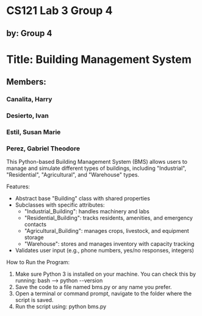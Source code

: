 # CS121 Lab 3 Group 4
## by: Group 4

# Title: Building Management System
## Members:
### Canalita, Harry
### Desierto, Ivan
### Estil, Susan Marie
### Perez, Gabriel Theodore


This Python-based Building Management System (BMS) allows users to manage and simulate different types of buildings, including "Industrial", "Residential", "Agricultural", and "Warehouse" types. 

Features:
- Abstract base "Building" class with shared properties
- Subclasses with specific attributes:
  - "Industrial_Building": handles machinery and labs
  - "Residential_Building": tracks residents, amenities, and emergency contacts
  - "Agricultural_Building": manages crops, livestock, and equipment storage
  - "Warehouse": stores and manages inventory with capacity tracking
- Validates user input (e.g., phone numbers, yes/no responses, integers)


How to Run the Program:

1. Make sure Python 3 is installed on your machine. You can check this by running: bash --> python --version
2. Save the code to a file named bms.py or any name you prefer.
3. Open a terminal or command prompt, navigate to the folder where the script is saved.
4. Run the script using: python bms.py

